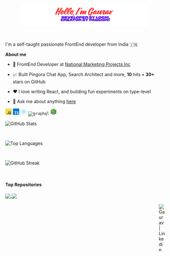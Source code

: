 <p align="center"><a href="https://my-portfolio-gaurav-seven.vercel.app/"><img width="80%" alt="Hello, I'm Gaurav. Developer by logic, creator by passion!" src="./assets/gh-readme-header.png" /></a></p>

<br />

I'm a self-taught passionate FrontEnd developer from India 🇮🇳

**About me**

- 💼 FrontEnd Developer at [National Marketing Projects Inc ](https://nationalmarketingprojects.com/)

- 📈 Built Pingora Chat App, Search Architect and more, **10** hits • **30+** stars on GitHub

- ❤️ I love writing React, and building fun experiments on type-level

- 💬 Ask me about anything [here](https://github.com/Gauravvgithub/Gauravvgithub/issues)

<code><img height="20" alt="javascript" src="https://raw.githubusercontent.com/github/explore/80688e429a7d4ef2fca1e82350fe8e3517d3494d/topics/javascript/javascript.png"></code>
<code><img height="20" alt="typescript" src="https://raw.githubusercontent.com/github/explore/80688e429a7d4ef2fca1e82350fe8e3517d3494d/topics/typescript/typescript.png"></code>
<code><img height="20" alt="react" src="https://raw.githubusercontent.com/github/explore/80688e429a7d4ef2fca1e82350fe8e3517d3494d/topics/react/react.png"></code>
<code><img height="20" alt="graphql" src="https://cdn.jsdelivr.net/gh/devicons/devicon/icons/nextjs/nextjs-original.svg"></code>
<code><img height="20" alt="nodejs" src="https://raw.githubusercontent.com/github/explore/80688e429a7d4ef2fca1e82350fe8e3517d3494d/topics/nodejs/nodejs.png"></code>    


<!-- | <a href="https://github.com/Gauravvgithub/github-readme-stats"><img align="center" src="https://github-readme-stats.vercel.app/api?username=Gauravvgithub&show_icons=true&include_all_commits=true&theme=buefy&hide_border=true" alt="Anurag's github stats" /></a> | <a href="https://github.com/Gauravvgithub/github-readme-stats"><img align="center" src="https://github-readme-stats.vercel.app/api/top-langs/?username=Gauravvgithub&layout=compact&theme=buefy&hide_border=true" /></a> | -->

![GitHub Stats](https://github-readme-stats.vercel.app/api?username=Gauravvgithub&show_icons=true&theme=buefy&hide_border=true)

<br />

![Top Languages](https://github-readme-stats.vercel.app/api/top-langs/?username=Gauravvgithub&layout=compact&theme=buefy&hide_border=true)  

<br />

![GitHub Streak](https://streak-stats.demolab.com?user=Gauravvgithub&theme=buefy&hide_border=true)

<br />

#### Top Repositories


<a href="https://github.com/Gauravvgithub/yt-clone-react-js">
  <img align="center" src="https://github-readme-stats.vercel.app/api/pin/?username=Gauravvgithub&repo=yt-clone-react-js&theme=buefy" />
</a>
<a href="https://github.com/Gauravvgithub/my_portfolio_gaurav">
  <img align="center" src="https://github-readme-stats.vercel.app/api/pin/?username=Gauravvgithub&repo=my_portfolio_gaurav&theme=buefy" />
</a>

<br />
<br />


<a href="https://www.linkedin.com/in/gaurav-raj7011/" target="_blank">
  <img 
    align="right" 
    alt="Gaurav | Linkedin" 
    width="20px" 
    src="https://cdn.jsdelivr.net/gh/devicons/devicon/icons/linkedin/linkedin-original.svg" 
  />
</a>
